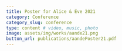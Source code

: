 ```yaml
---
title: Poster for Alice & Eve 2021
category: Conference
category_slug: conference
type: content # video, music, photo
image: assets/img/works/aande21.png
button_url: publications/aandePoster21.pdf
---
```

